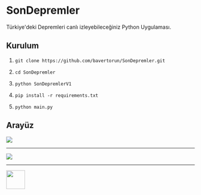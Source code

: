 # SonDepremler
Türkiye'deki Depremleri canlı izleyebileceğiniz Python Uygulaması.

## Kurulum
1. `git clone https://github.com/bavertorun/SonDepremler.git`

2. `cd SonDepremler`

3. `python SonDepremlerV1`

4. `pip install -r requirements.txt`

5. `python main.py` 

## Arayüz
<img src="https://i.hizliresim.com/4u0nozn.png">
<hr>
<img src="https://i.hizliresim.com/isgrrkv.png">
<hr>
<a target="_blank" href="https://www.buymeacoffee.com/bawertorun">
  <img src="https://miro.medium.com/v2/resize:fit:1100/format:webp/1*VJdus0nKuy1uNoByh5BN3w.png" height="50px"> 
</a>
